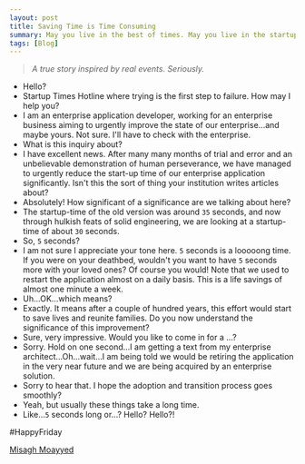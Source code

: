```yaml
---
layout: post
title: Saving Time is Time Consuming
summary: May you live in the best of times. May you live in the startup times.
tags: [Blog]
---
```


> *A true story inspired by real events. Seriously.*

- Hello?
- Startup Times Hotline where trying is the first step to failure. How may I help you?
- I am an enterprise application developer, working for an enterprise business aiming to urgently improve the state of our enterprise...and maybe yours. Not sure. I'll have to check with the enterprise.
- What is this inquiry about?
- I have excellent news. After many many months of trial and error and an unbelievable demonstration of human perseverance, we have managed to urgently reduce the start-up time of our enterprise application significantly. Isn't this the sort of thing your institution writes articles about?
- Absolutely! How significant of a significance are we talking about here?
- The startup-time of the old version was around `35` seconds, and now through hulkish feats of solid engineering, we are looking at a startup-time of about `30` seconds.
- So, `5` seconds?
- I am not sure I appreciate your tone here. `5` seconds is a looooong time. If you were on your deathbed, wouldn't you want to have `5` seconds more with your loved ones? Of course you would! Note that we used to restart the application almost on a daily basis. This is a life savings of almost one minute a week.
- Uh...OK...which means?
- Exactly. It means after a couple of hundred years, this effort would start to save lives and reunite families. Do you now understand the significance of this improvement?
- Sure, very impressive. Would you like to come in for a ...?
- Sorry. Hold on one second...I am getting a text from my enterprise architect...Oh...wait...I am being told we would be retiring the application in  the very near future and we are being acquired by an enterprise solution.
- Sorry to hear that. I hope the adoption and transition process goes smoothly?
- Yeah, but usually these things take a long time.
- Like...`5` seconds long or...? Hello? Hello?!

#HappyFriday

[Misagh Moayyed](https://twitter.com/misagh84)